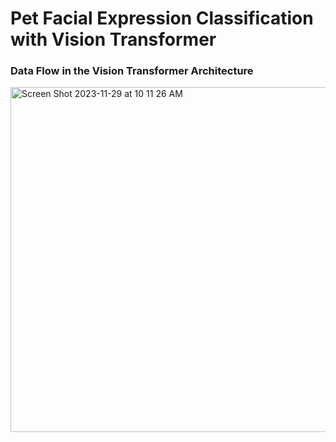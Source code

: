 <h1>Pet Facial Expression Classification with Vision Transformer</h1>

<h3>Data Flow in the Vision Transformer Architecture</h3>
<img width="552" alt="Screen Shot 2023-11-29 at 10 11 26 AM" src="https://github.com/mandali8686/pet-facial/assets/100242191/7b53c5f9-5184-4e52-94e4-8d4bb7268933">
